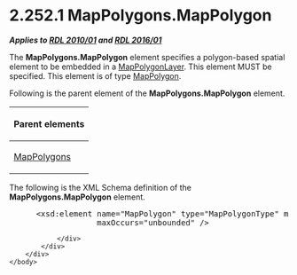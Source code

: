 <html dir="LTR" xmlns:mshelp="http://msdn.microsoft.com/mshelp" xmlns:ddue="http://ddue.schemas.microsoft.com/authoring/2003/5" xmlns:xlink="http://www.w3.org/1999/xlink" xmlns:tool="http://www.microsoft.com/tooltip">
    <head>
        <meta http-equiv="Content-Type" content="text/html; CHARSET=utf-8"></meta>
        <meta name="save" content="history"></meta>
        <title>2.252.1 MapPolygons.MapPolygon</title>
        <xml>
            <mshelp:toctitle title="2.252.1 MapPolygons.MapPolygon"></mshelp:toctitle>
            <mshelp:rltitle title="[MS-RDL]: MapPolygons.MapPolygon"></mshelp:rltitle>
            <mshelp:keyword index="A" term="5ac4f0ba-139a-4327-90d8-4fb79c2f73bd"></mshelp:keyword>
            <mshelp:attr name="DCSext.ContentType" value="open specification"></mshelp:attr>
            <mshelp:attr name="AssetID" value="5ac4f0ba-139a-4327-90d8-4fb79c2f73bd"></mshelp:attr>
            <mshelp:attr name="TopicType" value="kbRef"></mshelp:attr>
            <mshelp:attr name="DCSext.Title" value="[MS-RDL]: MapPolygons.MapPolygon" />
        </xml>
    </head>
    <body>
        <div id="header">
            <h1 class="heading">2.252.1 MapPolygons.MapPolygon</h1>
        </div>
        <div id="mainSection">
            <div id="mainBody">
                <div id="allHistory" class="saveHistory"></div>
                <div id="sectionSection0" class="section" name="collapseableSection">
                    

<p><b><i>Applies to </i></b><a href="3428e690-a348-4ec7-8a6a-8efb42d2cdee.md"><b><i>RDL 2010/01</i></b></a><b><i>
and </i></b><a href="52ce3983-2bfc-4e72-9359-42aaf5fe4509.md"><b><i>RDL 2016/01</i></b></a></p>

<p>The <b>MapPolygons.MapPolygon</b> element specifies a
polygon-based spatial element to be embedded in a <a href="f54fa273-d9b2-4e49-a896-6001bcda016b.md">MapPolygonLayer</a>. This
element MUST be specified. This element is of type <a href="3ee27e43-26a2-4f27-9a31-d97e374d8633.md">MapPolygon</a>.</p>

<p>Following is the parent element of the <b>MapPolygons.MapPolygon</b>
element.</p>

<table>
 <thead>
  <tr>
   <th>
   <p>Parent elements</p>
   </th>
  </tr>
 </thead>
 <tr>
  <td>
  <p><a href="e6130505-318c-41f6-808e-c14fa285a8de.md">MapPolygons</a></p>
  </td>
 </tr>
</table>

<p>The following is the XML Schema definition of the <b>MapPolygons.MapPolygon</b>
element.           </p>

<dl>
<dd>
<div><pre> &lt;xsd:element name=&quot;MapPolygon&quot; type=&quot;MapPolygonType&quot; minOccurs=&quot;1&quot; 
              maxOccurs=&quot;unbounded&quot; /&gt;
</pre></div>
</dd></dl>


                </div>
            </div>
        </div>
    </body>
</html>